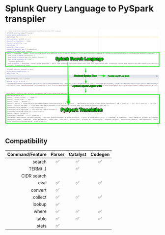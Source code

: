 # Splunk Query Language to PySpark transpiler

![.](spark-spl.png)

## Compatibility

| Command/Feature | Parser | Catalyst | Codegen |
| ---: | :---: | :---: | :---: |
| search | ✅ | ✅ | ✅ |
| TERM(..) |  | ✅ |  |
| CIDR search |  |  |  |
| eval | ✅ | ✅ | ✅ |
| convert | ✅ |  |  |
| collect | ✅ | ✅ | ✅ |
| lookup | ✅ |  |  |
| where | ✅ | ✅ | ✅ |
| table | ✅ | ✅ | ✅ |
| stats | ✅ |  |  |
